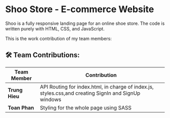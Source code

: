 # Shoo Store - E-commerce Website

Shoo is a fully responsive landing page for an online shoe store. The code is written purely with HTML, CSS, and JavaScript.

This is the work contribution of my team members:

## 🛠 Team Contributions:

| Team Member    | Contribution                                                                                         |
|----------------|------------------------------------------------------------------------------------------------------|
| **Trung Hieu** | API Routing for index.html, in charge of index.js, styles.css,and creating SignIn and SignUp windows |
| **Toan Phan**  | Styling for the whole page using SASS                                                                |

